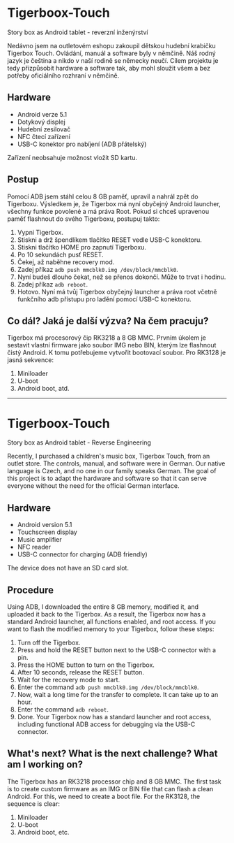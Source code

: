 # Tigerboox-Touch
Story box as Android tablet - reverzní inženýrství

Nedávno jsem na outletovém eshopu zakoupil dětskou hudební krabičku Tigerbox Touch. Ovládání, manuál a software byly v němčině. Náš rodný jazyk je čeština a nikdo v naší rodině se německy neučí. Cílem projektu je tedy přizpůsobit hardware a software tak, aby mohl sloužit všem a bez potřeby oficiálního rozhraní v němčině.

## Hardware
- Android verze 5.1
- Dotykový displej
- Hudební zesilovač
- NFC čtecí zařízení
- USB-C konektor pro nabíjení (ADB přátelský)

Zařízení neobsahuje možnost vložit SD kartu.

## Postup
Pomocí ADB jsem stáhl celou 8 GB paměť, upravil a nahrál zpět do Tigerboxu. Výsledkem je, že Tigerbox má nyní obyčejný Android launcher, všechny funkce povolené a má práva Root. Pokud si chceš upravenou paměť flashnout do svého Tigerboxu, postupuj takto:

1. Vypni Tigerbox.
2. Stiskni a drž špendlíkem tlačítko RESET vedle USB-C konektoru.
3. Stiskni tlačítko HOME pro zapnutí Tigerboxu.
4. Po 10 sekundách pusť RESET.
5. Čekej, až naběhne recovery mod.
6. Zadej příkaz ```adb push mmcblk0.img /dev/block/mmcblk0```.
7. Nyní budeš dlouho čekat, než se přenos dokončí. Může to trvat i hodinu.
8. Zadej příkaz ```adb reboot```.
9. Hotovo. Nyní má tvůj Tigerbox obyčejný launcher a práva root včetně funkčního adb přístupu pro ladění pomocí USB-C konektoru.

## Co dál? Jaká je další výzva? Na čem pracuju?
Tigerbox má procesorový čip RK3218 a 8 GB MMC. Prvním úkolem je sestavit vlastní firmware jako soubor IMG nebo BIN, kterým lze flashnout čistý Android. K tomu potřebujeme vytvořit bootovací soubor. Pro RK3128 je jasná sekvence:
1. Miniloader
2. U-boot
3. Android boot, atd.

---

# Tigerboox-Touch
Story box as Android tablet - Reverse Engineering

Recently, I purchased a children's music box, Tigerbox Touch, from an outlet store. The controls, manual, and software were in German. Our native language is Czech, and no one in our family speaks German. The goal of this project is to adapt the hardware and software so that it can serve everyone without the need for the official German interface.

## Hardware
- Android version 5.1
- Touchscreen display
- Music amplifier
- NFC reader
- USB-C connector for charging (ADB friendly)

The device does not have an SD card slot.

## Procedure
Using ADB, I downloaded the entire 8 GB memory, modified it, and uploaded it back to the Tigerbox. As a result, the Tigerbox now has a standard Android launcher, all functions enabled, and root access. If you want to flash the modified memory to your Tigerbox, follow these steps:

1. Turn off the Tigerbox.
2. Press and hold the RESET button next to the USB-C connector with a pin.
3. Press the HOME button to turn on the Tigerbox.
4. After 10 seconds, release the RESET button.
5. Wait for the recovery mode to start.
6. Enter the command ```adb push mmcblk0.img /dev/block/mmcblk0```.
7. Now, wait a long time for the transfer to complete. It can take up to an hour.
8. Enter the command ```adb reboot```.
9. Done. Your Tigerbox now has a standard launcher and root access, including functional ADB access for debugging via the USB-C connector.

## What's next? What is the next challenge? What am I working on?
The Tigerbox has an RK3218 processor chip and 8 GB MMC. The first task is to create custom firmware as an IMG or BIN file that can flash a clean Android. For this, we need to create a boot file. For the RK3128, the sequence is clear:
1. Miniloader
2. U-boot
3. Android boot, etc.

